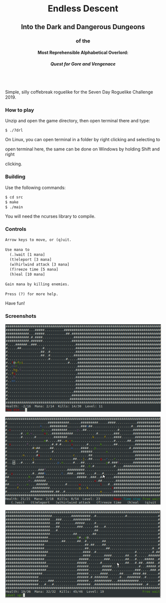 <div align="center">

# Endless Descent
## Into the Dark and Dangerous Dungeons
### of the
#### Most Reprehensible Alphabetical Overlord:
##### Quest for Gore and Vengenace
</div>
<br/>
<br/>
<br/>
Simple, silly coffebreak roguelike for the Seven Day Roguelike Challenge 2019.


### How to play

Unzip and open the game directory, then open terminal there and type:

```
$ ./7drl
```

On Linux, you can open terminal in a folder by right clicking and selecting to

open terminal here, the same can be done on Windows by holding Shift and right

clicking.

### Building

Use the following commands:

```
$ cd src
$ make
$ ./main
```

You will need the ncurses library to compile.

### Controls

```
Arrow keys to move, or (q)uit.

Use mana to
  (.)wait [1 mana]
  (t)eleport [3 mana]
  (w)hirlwind attack [3 mana]
  (f)reeze time [5 mana]
  (h)eal [10 mana]

Gain mana by killing enemies.

Press (?) for more help.
```

Have fun!

### Screenshots

![Screenshot](doc/7drl_1.png)

![Screenshot](doc/7drl_2.png)

![Screenshot](doc/7drl_3.png)
